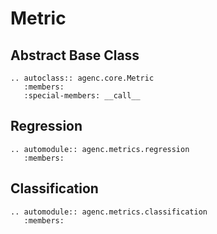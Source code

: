 # Metric

## Abstract Base Class

```{eval-rst}
.. autoclass:: agenc.core.Metric
   :members:
   :special-members: __call__
```

## Regression

```{eval-rst}
.. automodule:: agenc.metrics.regression
   :members:
```

## Classification

```{eval-rst}
.. automodule:: agenc.metrics.classification
   :members:
```
